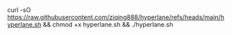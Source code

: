 
curl -sO https://raw.githubusercontent.com/ziqing888/hyperlane/refs/heads/main/hyperlane.sh && chmod +x hyperlane.sh && ./hyperlane.sh
